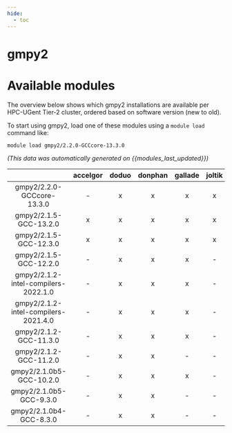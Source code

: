 ```yaml
---
hide:
  - toc
---
```


gmpy2
=====

# Available modules


The overview below shows which gmpy2 installations are available per HPC-UGent Tier-2 cluster, ordered based on software version (new to old).

To start using gmpy2, load one of these modules using a `module load` command like:

```shell
module load gmpy2/2.2.0-GCCcore-13.3.0
```

*(This data was automatically generated on {{modules_last_updated}})*  

| |accelgor|doduo|donphan|gallade|joltik|shinx|skitty|
| :---: | :---: | :---: | :---: | :---: | :---: | :---: | :---: |
|gmpy2/2.2.0-GCCcore-13.3.0|-|x|x|x|x|x|x|
|gmpy2/2.1.5-GCC-13.2.0|x|x|x|x|x|x|x|
|gmpy2/2.1.5-GCC-12.3.0|x|x|x|x|x|x|x|
|gmpy2/2.1.5-GCC-12.2.0|-|x|x|x|-|-|-|
|gmpy2/2.1.2-intel-compilers-2022.1.0|-|x|x|x|-|-|-|
|gmpy2/2.1.2-intel-compilers-2021.4.0|-|x|x|x|-|-|-|
|gmpy2/2.1.2-GCC-11.3.0|-|x|x|x|-|-|-|
|gmpy2/2.1.2-GCC-11.2.0|-|x|x|-|-|-|-|
|gmpy2/2.1.0b5-GCC-10.2.0|-|x|x|x|-|-|-|
|gmpy2/2.1.0b5-GCC-9.3.0|-|x|x|-|-|-|-|
|gmpy2/2.1.0b4-GCC-8.3.0|-|x|x|-|-|-|-|
